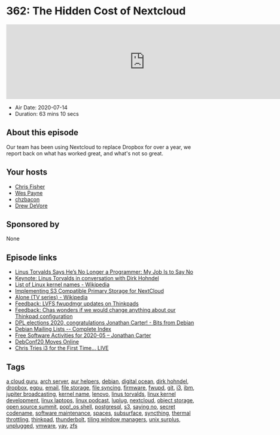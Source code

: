 # 362: The Hidden Cost of Nextcloud

<iframe src="https://player.fireside.fm/v2/RUkczH-V+X7T3MBJR?theme=dark" width="740" height="200" frameborder="0" scrolling="no"></iframe>

* Air Date: 2020-07-14
* Duration: 63 mins 10 secs

## About this episode

Our team has been using Nextcloud to replace Dropbox for over a year, we report back on what has worked great, and what's not so great.

## Your hosts
* [Chris Fisher](https://linuxunplugged.com/hosts/chrislas)
* [Wes Payne](https://linuxunplugged.com/hosts/wes)
* [chzbacon](https://linuxunplugged.com/hosts/chzbacon)
* [Drew DeVore](https://linuxunplugged.com/guests/drewdevore)

## Sponsored by

None



## Episode links

  * [Linus Torvalds Says He’s No Longer a Programmer: My Job Is to Say No](https://news.softpedia.com/news/linus-torvalds-says-he-s-no-longer-a-programmer-my-job-is-to-say-no-530460.shtml "Linus Torvalds Says He’s No Longer a Programmer: My Job Is to Say No")
  * [Keynote: Linus Torvalds in conversation with Dirk Hohndel](https://www.youtube.com/watch?v=H8Gd9t7FQqI "Keynote: Linus Torvalds in conversation with Dirk Hohndel")
  * [List of Linux kernel names - Wikipedia](https://en.wikipedia.org/wiki/List_of_Linux_kernel_names "List of Linux kernel names - Wikipedia")
  * [Implementing S3 Compatible Primary Storage for NextCloud](https://autoize.com/s3-compatible-storage-for-nextcloud/ "Implementing S3 Compatible Primary Storage for NextCloud")
  * [Alone (TV series) - Wikipedia](https://en.wikipedia.org/wiki/Alone_\(TV_series\) "Alone \(TV series\) - Wikipedia")
  * [Feedback: LVFS fwupdmgr updates on Thinkpads](https://slexy.org/view/s21gE7AxzG "Feedback: LVFS fwupdmgr updates on Thinkpads")
  * [Feedback: Chas wonders if we would change anything about our Thinkpad configuration](https://slexy.org/view/s29o8bLIIu "Feedback: Chas wonders if we would change anything about our Thinkpad configuration")
  * [DPL elections 2020, congratulations Jonathan Carter! - Bits from Debian](https://bits.debian.org/2020/04/results-dpl-elections-2020.html "DPL elections 2020, congratulations Jonathan Carter! - Bits from Debian")
  * [Debian Mailing Lists -- Complete Index](https://lists.debian.org/completeindex.html "Debian Mailing Lists -- Complete Index")
  * [Free Software Activities for 2020-05 – Jonathan Carter](https://jonathancarter.org/2020/06/01/free-software-activities-for-2020-05/ "Free Software Activities for 2020-05 – Jonathan Carter")
  * [DebConf20 Moves Online](https://lists.debian.org/debian-devel-announce/2020/06/msg00003.html "DebConf20 Moves Online")
  * [Chris Tries i3 for the First Time... LIVE](https://www.youtube.com/watch?v=b_RL_Q8CR78 "Chris Tries i3 for the First Time... LIVE")



## Tags

[a cloud guru](https://linuxunplugged.com/tags/a%20cloud%20guru), [arch server](https://linuxunplugged.com/tags/arch%20server), [aur helpers](https://linuxunplugged.com/tags/aur%20helpers), [debian](https://linuxunplugged.com/tags/debian), [digital ocean](https://linuxunplugged.com/tags/digital%20ocean), [dirk hohndel](https://linuxunplugged.com/tags/dirk%20hohndel), [dropbox](https://linuxunplugged.com/tags/dropbox), [egpu](https://linuxunplugged.com/tags/egpu), [email](https://linuxunplugged.com/tags/email), [file storage](https://linuxunplugged.com/tags/file%20storage), [file syncing](https://linuxunplugged.com/tags/file%20syncing), [firmware](https://linuxunplugged.com/tags/firmware), [fwupd](https://linuxunplugged.com/tags/fwupd), [git](https://linuxunplugged.com/tags/git), [i3](https://linuxunplugged.com/tags/i3), [ibm](https://linuxunplugged.com/tags/ibm), [jupiter broadcasting](https://linuxunplugged.com/tags/jupiter%20broadcasting), [kernel name](https://linuxunplugged.com/tags/kernel%20name), [lenovo](https://linuxunplugged.com/tags/lenovo), [linus torvalds](https://linuxunplugged.com/tags/linus%20torvalds), [linux kernel development](https://linuxunplugged.com/tags/linux%20kernel%20development), [linux laptops](https://linuxunplugged.com/tags/linux%20laptops), [linux podcast](https://linuxunplugged.com/tags/linux%20podcast), [luplug](https://linuxunplugged.com/tags/luplug), [nextcloud](https://linuxunplugged.com/tags/nextcloud), [object storage](https://linuxunplugged.com/tags/object%20storage), [open source summit](https://linuxunplugged.com/tags/open%20source%20summit), [pop!_os shell](https://linuxunplugged.com/tags/pop!_os%20shell), [postgresql](https://linuxunplugged.com/tags/postgresql), [s3](https://linuxunplugged.com/tags/s3), [saying no](https://linuxunplugged.com/tags/saying%20no), [secret codename](https://linuxunplugged.com/tags/secret%20codename), [software maintenance](https://linuxunplugged.com/tags/software%20maintenance), [spaces](https://linuxunplugged.com/tags/spaces), [subsurface](https://linuxunplugged.com/tags/subsurface), [syncthing](https://linuxunplugged.com/tags/syncthing), [thermal throttling](https://linuxunplugged.com/tags/thermal%20throttling), [thinkpad](https://linuxunplugged.com/tags/thinkpad), [thunderbolt](https://linuxunplugged.com/tags/thunderbolt), [tiling window managers](https://linuxunplugged.com/tags/tiling%20window%20managers), [unix surplus](https://linuxunplugged.com/tags/unix%20surplus), [unplugged](https://linuxunplugged.com/tags/unplugged), [vmware](https://linuxunplugged.com/tags/vmware), [yay](https://linuxunplugged.com/tags/yay), [zfs](https://linuxunplugged.com/tags/zfs)